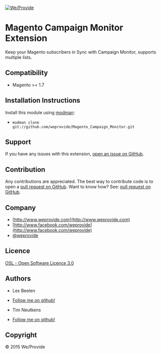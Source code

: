 <a href="http://www.weprovide.com">![We/Provide](https://avatars1.githubusercontent.com/u/13269842?v=3&s=120)</a>


Magento Campaign Monitor Extension
========================
Keep your Magento subscribers in Sync with Campaign Monitor, supports multiple lists.

Compatibility
-------------
- Magento >= 1.7

Installation Instructions
-------------------------
Install this module using [modman](https://github.com/colinmollenhour/modman):
* `modman clone git://github.com/weprovide/Magento_Campaign_Monitor.git`

Support
-------
If you have any issues with this extension, [open an issue on GitHub](https://github.com/weprovide/Magento_Campaign_Monitor/issues).

Contribution
------------
Any contributions are appreciated. The best way to contribute code is to open a
[pull request on GitHub](https://github.com/weprovide/Magento_Campaign_Monitor/pulls).
Want to know how? See: [pull request on GitHub](https://help.github.com/articles/using-pull-requests).

Company
-------
* [http://www.weprovide.com](http://www.weprovide.com)
* [http://www.facebook.com/weprovide](http://www.facebook.com/weprovide)
* [@weprovide](https://twitter.com/weprovide)


Licence
-------
[OSL - Open Software Licence 3.0](http://opensource.org/licenses/osl-3.0.php)

Authors
-------
* Lex Beelen
* [Follow me on github!](https://github.com/lexbeelen)

* Tim Neutkens
* [Follow me on github!](https://github.com/timneutkens1)

Copyright
---------
&copy; 2015 We/Provide